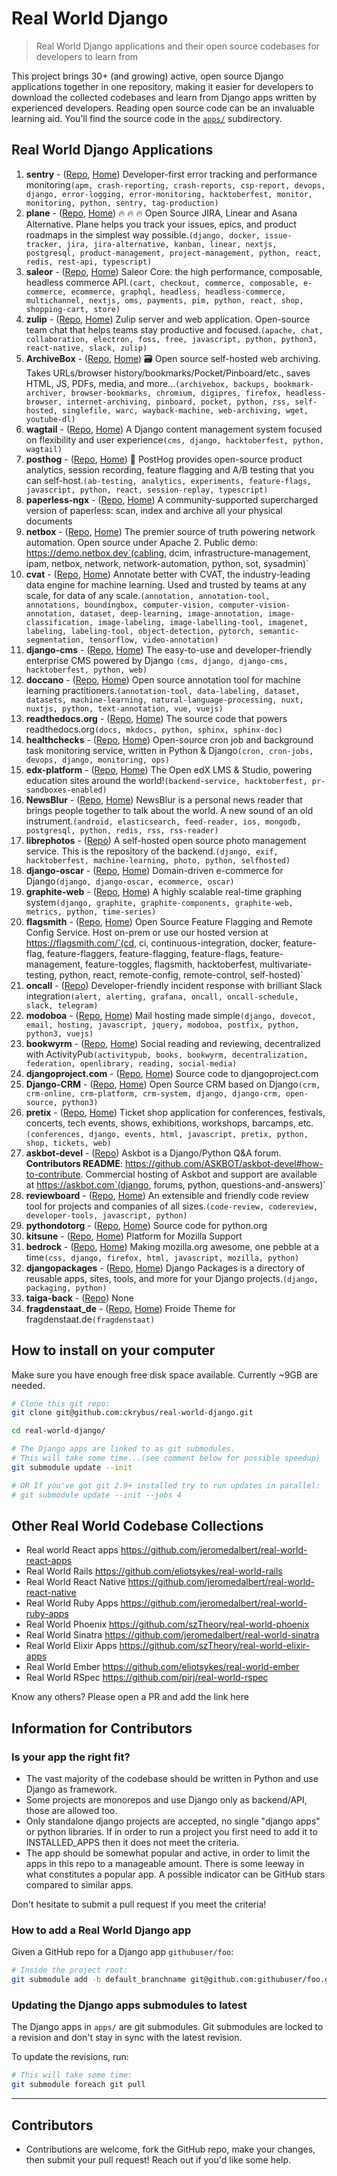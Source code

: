 # Real World Django

> Real World Django applications and their open source codebases for developers to learn from

This project brings 30+ (and growing) active, open source Django applications together in one
repository, making it easier for developers to download the collected codebases and learn
from Django apps written by experienced developers. Reading open source code can be an invaluable
learning aid. You&rsquo;ll find the source code in the [`apps/`](apps/) subdirectory.

## Real World Django Applications

1. **sentry** - ([Repo](https://github.com/getsentry/sentry), [Home](https://sentry.io)) Developer-first error tracking and performance monitoring`(apm, crash-reporting, crash-reports, csp-report, devops, django, error-logging, error-monitoring, hacktoberfest, monitor, monitoring, python, sentry, tag-production)`
2. **plane** - ([Repo](https://github.com/makeplane/plane), [Home](http://plane.so)) 🔥 🔥 🔥 Open Source JIRA, Linear and Asana Alternative. Plane helps you track your issues, epics, and product roadmaps in the simplest way possible.`(django, docker, issue-tracker, jira, jira-alternative, kanban, linear, nextjs, postgresql, product-management, project-management, python, react, redis, rest-api, typescript)`
3. **saleor** - ([Repo](https://github.com/saleor/saleor), [Home](https://saleor.io)) Saleor Core: the high performance, composable, headless commerce API.`(cart, checkout, commerce, composable, e-commerce, ecommerce, graphql, headless, headless-commerce, multichannel, nextjs, oms, payments, pim, python, react, shop, shopping-cart, store)`
4. **zulip** - ([Repo](https://github.com/zulip/zulip), [Home](https://zulip.com)) Zulip server and web application. Open-source team chat that helps teams stay productive and focused.`(apache, chat, collaboration, electron, foss, free, javascript, python, python3, react-native, slack, zulip)`
5. **ArchiveBox** - ([Repo](https://github.com/ArchiveBox/ArchiveBox), [Home](https://archivebox.io)) 🗃 Open source self-hosted web archiving. Takes URLs/browser history/bookmarks/Pocket/Pinboard/etc., saves HTML, JS, PDFs, media, and more...`(archivebox, backups, bookmark-archiver, browser-bookmarks, chromium, digipres, firefox, headless-browser, internet-archiving, pinboard, pocket, python, rss, self-hosted, singlefile, warc, wayback-machine, web-archiving, wget, youtube-dl)`
6. **wagtail** - ([Repo](https://github.com/wagtail/wagtail), [Home](https://wagtail.org)) A Django content management system focused on flexibility and user experience`(cms, django, hacktoberfest, python, wagtail)`
7. **posthog** - ([Repo](https://github.com/PostHog/posthog), [Home](https://posthog.com)) 🦔 PostHog provides open-source product analytics, session recording, feature flagging and A/B testing that you can self-host.`(ab-testing, analytics, experiments, feature-flags, javascript, python, react, session-replay, typescript)`
8. **paperless-ngx** - ([Repo](https://github.com/paperless-ngx/paperless-ngx), [Home](https://docs.paperless-ngx.com)) A community-supported supercharged version of paperless: scan, index and archive all your physical documents
9. **netbox** - ([Repo](https://github.com/netbox-community/netbox), [Home](https://netbox.dev)) The premier source of truth powering network automation. Open source under Apache 2. Public demo: https://demo.netbox.dev`(cabling, dcim, infrastructure-management, ipam, netbox, network, network-automation, python, sot, sysadmin)`
10. **cvat** - ([Repo](https://github.com/opencv/cvat), [Home](https://cvat.ai)) Annotate better with CVAT, the industry-leading data engine for machine learning. Used and trusted by teams at any scale, for data of any scale.`(annotation, annotation-tool, annotations, boundingbox, computer-vision, computer-vision-annotation, dataset, deep-learning, image-annotation, image-classification, image-labeling, image-labelling-tool, imagenet, labeling, labeling-tool, object-detection, pytorch, semantic-segmentation, tensorflow, video-annotation)`
11. **django-cms** - ([Repo](https://github.com/django-cms/django-cms), [Home](http://www.django-cms.org)) The easy-to-use and developer-friendly enterprise CMS powered by Django `(cms, django, django-cms, hacktoberfest, python, web)`
12. **doccano** - ([Repo](https://github.com/doccano/doccano), [Home](https://doccano.herokuapp.com)) Open source annotation tool for machine learning practitioners.`(annotation-tool, data-labeling, dataset, datasets, machine-learning, natural-language-processing, nuxt, nuxtjs, python, text-annotation, vue, vuejs)`
13. **readthedocs.org** - ([Repo](https://github.com/readthedocs/readthedocs.org), [Home](https://readthedocs.org/)) The source code that powers readthedocs.org`(docs, mkdocs, python, sphinx, sphinx-doc)`
14. **healthchecks** - ([Repo](https://github.com/healthchecks/healthchecks), [Home](https://healthchecks.io)) Open-source cron job and background task monitoring service, written in Python & Django`(cron, cron-jobs, devops, django, monitoring, ops)`
15. **edx-platform** - ([Repo](https://github.com/openedx/edx-platform), [Home](https://openedx.org)) The Open edX LMS & Studio, powering education sites around the world!`(backend-service, hacktoberfest, pr-sandboxes-enabled)`
16. **NewsBlur** - ([Repo](https://github.com/samuelclay/NewsBlur), [Home](http://www.newsblur.com)) NewsBlur is a personal news reader that brings people together to talk about the world. A new sound of an old instrument.`(android, elasticsearch, feed-reader, ios, mongodb, postgresql, python, redis, rss, rss-reader)`
17. **librephotos** - ([Repo](https://github.com/LibrePhotos/librephotos)) A self-hosted open source photo management service. This is the repository of the backend.`(django, exif, hacktoberfest, machine-learning, photo, python, selfhosted)`
18. **django-oscar** - ([Repo](https://github.com/django-oscar/django-oscar), [Home](http://oscarcommerce.com)) Domain-driven e-commerce for Django`(django, django-oscar, ecommerce, oscar)`
19. **graphite-web** - ([Repo](https://github.com/graphite-project/graphite-web), [Home](http://graphite.readthedocs.org/)) A highly scalable real-time graphing system`(django, graphite, graphite-components, graphite-web, metrics, python, time-series)`
20. **flagsmith** - ([Repo](https://github.com/Flagsmith/flagsmith), [Home](https://flagsmith.com/)) Open Source Feature Flagging and Remote Config Service. Host on-prem or use our hosted version at https://flagsmith.com/`(cd, ci, continuous-integration, docker, feature-flag, feature-flaggers, feature-flagging, feature-flags, feature-management, feature-toggles, flagsmith, hacktoberfest, multivariate-testing, python, react, remote-config, remote-control, self-hosted)`
21. **oncall** - ([Repo](https://github.com/grafana/oncall)) Developer-friendly incident response with brilliant Slack integration`(alert, alerting, grafana, oncall, oncall-schedule, slack, telegram)`
22. **modoboa** - ([Repo](https://github.com/modoboa/modoboa), [Home](https://modoboa.org)) Mail hosting made simple`(django, dovecot, email, hosting, javascript, jquery, modoboa, postfix, python, python3, vuejs)`
23. **bookwyrm** - ([Repo](https://github.com/bookwyrm-social/bookwyrm), [Home](http://joinbookwyrm.com/)) Social reading and reviewing, decentralized with ActivityPub`(activitypub, books, bookwyrm, decentralization, federation, openlibrary, reading, social-media)`
24. **djangoproject.com** - ([Repo](https://github.com/django/djangoproject.com), [Home](https://www.djangoproject.com/)) Source code to djangoproject.com
25. **Django-CRM** - ([Repo](https://github.com/MicroPyramid/Django-CRM), [Home](https://bottlecrm.io)) Open Source CRM based on Django`(crm, crm-online, crm-platform, crm-system, django, django-crm, open-source, python3)`
26. **pretix** - ([Repo](https://github.com/pretix/pretix), [Home](https://pretix.eu)) Ticket shop application for conferences, festivals, concerts, tech events, shows, exhibitions, workshops, barcamps, etc.`(conferences, django, events, html, javascript, pretix, python, shop, tickets, web)`
27. **askbot-devel** - ([Repo](https://github.com/ASKBOT/askbot-devel)) Askbot is a Django/Python Q&A forum. **Contributors README**: https://github.com/ASKBOT/askbot-devel#how-to-contribute. Commercial hosting of Askbot and support are available at https://askbot.com`(django, forums, python, questions-and-answers)`
28. **reviewboard** - ([Repo](https://github.com/reviewboard/reviewboard), [Home](https://www.reviewboard.org/)) An extensible and friendly code review tool for projects and companies of all sizes.`(code-review, codereview, developer-tools, javascript, python)`
29. **pythondotorg** - ([Repo](https://github.com/python/pythondotorg), [Home](https://www.python.org)) Source code for python.org
30. **kitsune** - ([Repo](https://github.com/mozilla/kitsune), [Home](https://mozilla.github.io/kitsune/)) Platform for Mozilla Support
31. **bedrock** - ([Repo](https://github.com/mozilla/bedrock), [Home](https://www.mozilla.org)) Making mozilla.org awesome, one pebble at a time`(css, django, firefox, html, javascript, mozilla, python)`
32. **djangopackages** - ([Repo](https://github.com/djangopackages/djangopackages), [Home](http://djangopackages.org)) Django Packages is a directory of reusable apps, sites, tools, and more for your Django projects.`(django, packaging, python)`
33. **taiga-back** - ([Repo](https://github.com/kaleidos-ventures/taiga-back)) None
34. **fragdenstaat_de** - ([Repo](https://github.com/okfde/fragdenstaat_de), [Home](https://fragdenstaat.de)) Froide Theme for fragdenstaat.de`(fragdenstaat)`

## How to install on your computer

Make sure you have enough free disk space available. Currently ~9GB are needed.

```bash
# Clone this git repo:
git clone git@github.com:ckrybus/real-world-django.git

cd real-world-django/

# The Django apps are linked to as git submodules.
# This will take some time...(see comment below for possible speedup)
git submodule update --init

# OR If you've got git 2.9+ installed try to run updates in parallel:
# git submodule update --init --jobs 4
```

## Other Real World Codebase Collections

- Real world React apps https://github.com/jeromedalbert/real-world-react-apps
- Real World Rails https://github.com/eliotsykes/real-world-rails
- Real World React Native https://github.com/jeromedalbert/real-world-react-native
- Real World Ruby Apps https://github.com/jeromedalbert/real-world-ruby-apps
- Real World Phoenix https://github.com/szTheory/real-world-phoenix
- Real World Sinatra https://github.com/jeromedalbert/real-world-sinatra
- Real World Elixir Apps https://github.com/szTheory/real-world-elixir-apps
- Real World Ember https://github.com/eliotsykes/real-world-ember
- Real World RSpec https://github.com/pirj/real-world-rspec

Know any others? Please open a PR and add the link here

## Information for Contributors

### Is your app the right fit?

- The vast majority of the codebase should be written in Python and use Django as framework.
- Some projects are monorepos and use Django only as backend/API, those are allowed too.
- Only standalone django projects are accepted, no single "django apps" or python libraries.
  If in order to run a project you first need to add it to INSTALLED_APPS then it does not meet
  the criteria.
- The app should be somewhat popular and active, in order to limit the apps in this repo
  to a manageable amount. There is some leeway in what constitutes a popular
  app. A possible indicator can be GitHub stars compared to similar apps.

Don't hesitate to submit a pull request if you meet the criteria!

### How to add a Real World Django app

Given a GitHub repo for a Django app `githubuser/foo`:

```bash
# Inside the project root:
git submodule add -b default_branchname git@github.com:githubuser/foo.git apps/foo
```

### Updating the Django apps submodules to latest

The Django apps in `apps/` are git submodules. Git submodules are locked to a revision
and don't stay in sync with the latest revision.

To update the revisions, run:

```bash
# This will take some time:
git submodule foreach git pull
```

---

## Contributors

- Contributions are welcome, fork the GitHub repo, make your changes, then
  submit your pull request! Reach out if you'd like some help.

